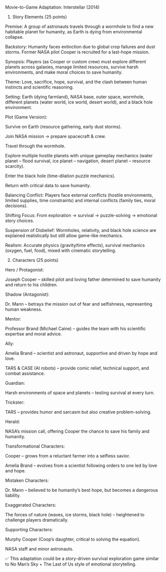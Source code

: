 Movie-to-Game Adaptation: Interstellar (2014)
1. Story Elements (25 points)

Premise: A group of astronauts travels through a wormhole to find a new habitable planet for humanity, as Earth is dying from environmental collapse.

Backstory: Humanity faces extinction due to global crop failures and dust storms. Former NASA pilot Cooper is recruited for a last-hope mission.

Synopsis: Players (as Cooper or custom crew) must explore different planets across galaxies, manage limited resources, survive harsh environments, and make moral choices to save humanity.

Theme: Love, sacrifice, hope, survival, and the clash between human instincts and scientific reasoning.

Setting: Earth (dying farmland), NASA base, outer space, wormhole, different planets (water world, ice world, desert world), and a black hole environment.

Plot (Game Version):

Survive on Earth (resource gathering, early dust storms).

Join NASA mission → prepare spacecraft & crew.

Travel through the wormhole.

Explore multiple hostile planets with unique gameplay mechanics (water planet – flood survival, ice planet – navigation, desert planet – resource scarcity).

Enter the black hole (time-dilation puzzle mechanics).

Return with critical data to save humanity.

Balancing Conflict: Players face external conflicts (hostile environments, limited supplies, time constraints) and internal conflicts (family ties, moral decisions).

Shifting Focus: From exploration → survival → puzzle-solving → emotional story choices.

Suspension of Disbelief: Wormholes, relativity, and black hole science are explained realistically but still allow game-like mechanics.

Realism: Accurate physics (gravity/time effects), survival mechanics (oxygen, fuel, food), mixed with cinematic storytelling.

2. Characters (25 points)

Hero / Protagonist:

Joseph Cooper – skilled pilot and loving father determined to save humanity and return to his children.

Shadow (Antagonist):

Dr. Mann – betrays the mission out of fear and selfishness, representing human weakness.

Mentor:

Professor Brand (Michael Caine) – guides the team with his scientific expertise and moral advice.

Ally:

Amelia Brand – scientist and astronaut, supportive and driven by hope and love.

TARS & CASE (AI robots) – provide comic relief, technical support, and combat assistance.

Guardian:

Harsh environments of space and planets – testing survival at every turn.

Trickster:

TARS – provides humor and sarcasm but also creative problem-solving.

Herald:

NASA’s mission call, offering Cooper the chance to save his family and humanity.

Transformational Characters:

Cooper – grows from a reluctant farmer into a selfless savior.

Amelia Brand – evolves from a scientist following orders to one led by love and hope.

Mistaken Characters:

Dr. Mann – believed to be humanity’s best hope, but becomes a dangerous liability.

Exaggerated Characters:

The forces of nature (waves, ice storms, black hole) – heightened to challenge players dramatically.

Supporting Characters:

Murphy Cooper (Coop’s daughter, critical to solving the equation).

NASA staff and minor astronauts.

✅ This adaptation could be a story-driven survival exploration game similar to No Man’s Sky + The Last of Us style of emotional storytelling.